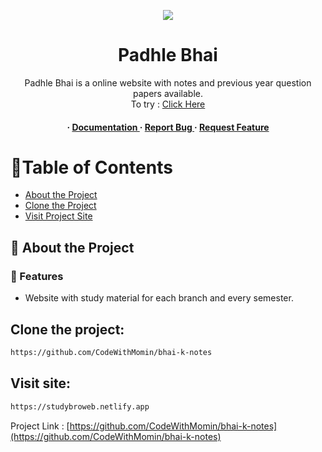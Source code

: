<div align='center'>

<a href="#"><img src="#"></a>

<h1>Padhle Bhai </h1>
<p>Padhle Bhai is a online website with notes and previous year question papers available. <br>To try : <a href="#">Click Here</a></p>

<h4> <span> · </span> <a href="#"> Documentation </a> <span> · </span> <a href="#"> Report Bug </a> <span> · </span> <a href="#"> Request Feature </a> </h4>

</div>

# :notebook_with_decorative_cover:Table of Contents

- [About the Project](#star2-about-the-project)
- [Clone the Project](#Clone-the-project)
- [Visit Project Site](#Visit-site)

## :star2: About the Project

### :dart: Features

- Website with study material for each branch and every semester.

## Clone the project:

```bash
https://github.com/CodeWithMomin/bhai-k-notes
```

## Visit site:

```bash
https://studybroweb.netlify.app
```

Project Link : [https://github.com/CodeWithMomin/bhai-k-notes](https://github.com/CodeWithMomin/bhai-k-notes)

